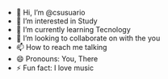 - 👋 Hi, I’m @csusuario
- 👀 I’m interested in Study
- 🌱 I’m currently learning Tecnology
- 💞️ I’m looking to collaborate on with the you
- 📫 How to reach me talking
- 😄 Pronouns: You, There
- ⚡ Fun fact: I love music

<!---
csusuario/csusuario is a ✨ special ✨ repository because its `README.md` (this file) appears on your GitHub profile.
You can click the Preview link to take a look at your changes.
--->
